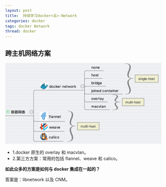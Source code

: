```yaml
---
layout: post
title:  持续学习docker<五>-Network
categories: docker
tags: docker Network
thread: docker
---
```

## 跨主机网络方案
![网络方案](/static/images/docker/docker-network.jpg)

* 1.docker 原生的 overlay 和 macvlan。
* 2.第三方方案：常用的包括 flannel、weave 和 calico。

**如此众多的方案是如何与 docker 集成在一起的？**

答案是：libnetwork 以及 CNM。
